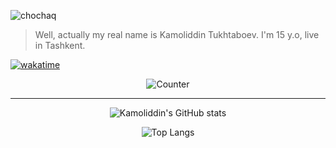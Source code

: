![chochaq](https://i.imgur.com/K412aJq.jpeg)
> Well, actually my real name is Kamoliddin Tukhtaboev. I'm 15 y.o, live in Tashkent.

[![wakatime](https://wakatime.com/badge/user/cd78fb4f-27ff-40b1-8a3c-eddd5695a9d1.svg)](https://wakatime.com/@cd78fb4f-27ff-40b1-8a3c-eddd5695a9d1)

<div align="center">

![Counter](https://count.getloli.com/get/@kamolgks)


---

![Kamoliddin's GitHub stats](https://github-readme-stats.vercel.app/api?username=Kamolgks&hide=issues&show_icons=true&theme=dark)

![Top Langs](https://github-readme-stats.vercel.app/api/top-langs/?username=Kamolgks&layout=compact&theme=dark)

</div>

